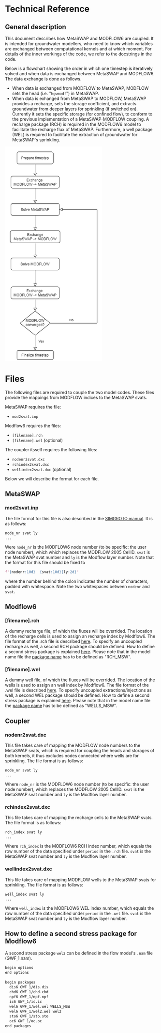 # Technical Reference

## General description

This document describes how MetaSWAP and MODFLOW6 are coupled. 
It is intended for groundwater modellers, who need to know which variables are exchanged between computational kernels and at which moment. 
For details of the inner workings of the code, we refer to the docstrings in the code.

Below is a flowchart showing the order in which one timestep is iteratively solved and when data is exchanged between MetaSWAP and MODFLOW6. 
The data exchange is done as follows. 
* When data is exchanged from MODFLOW to MetaSWAP, MODFLOW sets the head (i.e. "`hgwmodf`") in MetaSWAP. 
* When data is exhanged from  MetaSWAP to MODFLOW, MetaSWAP provides a recharge, sets the storage coefficient, 
and extracts groundwater from deeper layers for sprinkling (if switched on).
Currently it sets the specific storage (for confined flow), 
to conform to the previous implementation of a MetaSWAP-MODFLOW coupling. 
A recharge package (RCH) is required in the MODFLOW6 model to facilitate the recharge flux of MetaSWAP. 
Furthermore, a well package (WEL) is required to facilitate the extraction of groundwater for MetaSWAP's sprinkling. 

![timestep](./figures/MF6BMI_coupling.png)

# Files
The following files are required to couple the two model codes. 
These files provide the mappings from MODFLOW indices to the MetaSWAP svats.

MetaSWAP requires the file:
* `mod2svat.inp`

Modflow6 requires the files:
* `[filename].rch`
* `[filename].wel` (optional)

The coupler itsself requires the following files:
* `nodenr2svat.dxc`
* `rchindex2svat.dxc`
* `wellindex2svat.dxc` (optional)

Below we will describe the format for each file.

## MetaSWAP
### mod2svat.inp
The file format for this file is also described in the [SIMGRO IO manual](ftp://ftp.wur.nl/simgro/doc/Report_913_3_V8_0_0_7.pdf). 
It is as follows:

```
node_nr svat ly
...
```

Were `node_nr` is the MODFLOW6 node number (to be specific: the user node number), 
which which replaces the MODFLOW 2005 CellID.
`svat` is the MetaSWAP svat number and `ly` is the Modflow layer number.
Note that the format for this file should be fixed to 
```python
f"{nodenr:10d}  {svat:10d}{ly:2d}"
```
where the number behind the colon indicates the number of characters, padded with whitespace. 
Note the two whitespaces between `nodenr` and `svat`.

## Modflow6
### [filename].rch
A dummy recharge file, of which the fluxes will be overrided. 
The location of the recharge cells is used to assign an recharge index by Modflow6.
The file format of the .rch file is described [here](https://modflow6.readthedocs.io/en/latest/_mf6io/gwf-rch.html).
To specify an uncoupled recharge as well, a second RCH package should be defined. 
How to define a second stress package is explained [here](#how-to-define-a-second-stress-package-for-modflow6).
Please note that in the model name file the [package name](https://modflow6.readthedocs.io/en/latest/_mf6io/gwf-nam.html#block-packages) has to be defined as "RCH_MSW".

### [filename].wel
A dummy well file, of which the fluxes will be overrided. 
The location of the wells is used to assign an well index by Modflow6.
The file format of the .wel file is described [here](https://modflow6.readthedocs.io/en/latest/_mf6io/gwf-wel.html).
To specify uncoupled extractions/injections as well, a second WEL package should be defined. 
How to define a second stress package is explained [here](#how-to-define-a-second-stress-package-for-modflow6).
Please note that in the model name file the [package name](https://modflow6.readthedocs.io/en/latest/_mf6io/gwf-nam.html#block-packages) has to be defined as "WELLS_MSW".

## Coupler
### nodenr2svat.dxc
This file takes care of mapping the MODFLOW node numbers to the MetaSWAP svats,
which is required for coupling the heads and storages of both kernels, 
it thus excludes nodes connected where wells are for sprinkling. 
The file format is as follows:

```
node_nr svat ly
...
```

Where `node_nr` is the MODFLOW6 node number 
(to be specific: the user node number), which replaces the MODFLOW 2005 CellID. 
`svat` is the MetaSWAP svat number and `ly` is the Modflow layer number.

### rchindex2svat.dxc
This file takes care of mapping the recharge cells to the MetaSWAP svats. The file format is as follows:

```
rch_index svat ly
...
```

Where `rch_index` is the MODFLOW6 RCH index number, which equals the row number of the data specified under `period` in the `.rch` file. 
`svat` is the MetaSWAP svat number and `ly` is the Modflow layer number.

### wellindex2svat.dxc
This file takes care of mapping MODFLOW wells to the MetaSWAP svats for sprinkling. The file format is as follows:

```
well_index svat ly
...
```

Where `well_index` is the MODFLOW6 WEL index number, which equals the row number of the data specified under `period` in the `.wel` file. 
`svat` is the MetaSWAP svat number and `ly` is the Modflow layer number.

## How to define a second stress package for Modflow6
A second stress package `wel2` can be defined in the flow model's `.nam` file (GWF_1.nam).

```
begin options
end options

begin packages
  dis6 GWF_1/dis.dis
  chd6 GWF_1/chd.chd
  npf6 GWF_1/npf.npf
  ic6 GWF_1/ic.ic
  wel6 GWF_1/wel.wel WELLS_MSW
  wel6 GWF_1/wel2.wel wel2
  sto6 GWF_1/sto.sto
  oc6 GWF_1/oc.oc
end packages
```

